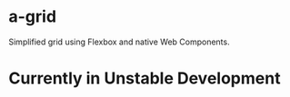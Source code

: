 # a-grid
Simplified grid using Flexbox and native Web Components.


# Currently in Unstable Development